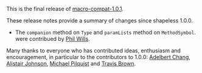This is the final release of [macro-compat-1.0.1][macro-compat].

These release notes provide a summary of changes since shapeless 1.0.0.

* The `companion` method on `Type` and `paramLists` method on `MethodSymbol`.
  were contribued by [Phil Wills][philwills].

Many thanks to everyone who has contributed ideas, enthusiasm and
encouragement, in particular to the contributors to 1.0.0: [Adelbert
Chang][adelbertchang], [Alistair Johnson][inthenow], [Michael
Pilquist][mpilquist] and [Travis Brown][travisbrown].

[macro-compat]: https://github.com/milessabin/macro-compate
[adelbertchang]: https://twitter.com/adelbertchang
[inthenow]: https://twitter.com/AlistairUSM
[mpilquist]: https://twitter.com/mpilquist
[philwills]: https://twitter.com/philwills
[travisbrown]: https://twitter.com/travisbrown

